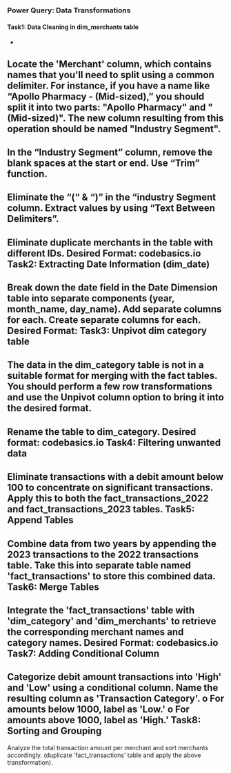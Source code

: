 ### Power Query: Data Transformations

#### Task1: Data Cleaning in dim_merchants table
-
Locate the 'Merchant' column, which contains names that you'll need to split using a common delimiter. For instance, if you have a name like “Apollo Pharmacy - (Mid-sized),” you should split it into two parts: "Apollo Pharmacy" and "(Mid-sized)". The new column resulting from this operation should be named "Industry Segment".
-
In the “Industry Segment” column, remove the blank spaces at the start or end. Use “Trim” function.
-
Eliminate the “(“ & “)” in the “industry Segment column. Extract values by using “Text Between Delimiters”.
-
Eliminate duplicate merchants in the table with different IDs.
Desired Format:
codebasics.io
Task2: Extracting Date Information (dim_date)
-
Break down the date field in the Date Dimension table into separate components (year, month_name, day_name). Add separate columns for each. Create separate columns for each.
Desired Format:
Task3: Unpivot dim category table
-
The data in the dim_category table is not in a suitable format for merging with the fact tables. You should perform a few row transformations and use the Unpivot column option to bring it into the desired format.
-
Rename the table to dim_category.
Desired format:
codebasics.io
Task4: Filtering unwanted data
-
Eliminate transactions with a debit amount below 100 to concentrate on significant transactions. Apply this to both the fact_transactions_2022 and fact_transactions_2023 tables.
Task5: Append Tables
-
Combine data from two years by appending the 2023 transactions to the 2022 transactions table. Take this into separate table named 'fact_transactions' to store this combined data.
Task6: Merge Tables
-
Integrate the 'fact_transactions' table with 'dim_category' and 'dim_merchants' to retrieve the corresponding merchant names and category names.
Desired Format:
codebasics.io
Task7: Adding Conditional Column
-
Categorize debit amount transactions into 'High' and 'Low' using a conditional column. Name the resulting column as 'Transaction Category'.
o
For amounts below 1000, label as 'Low.'
o
For amounts above 1000, label as 'High.'
Task8: Sorting and Grouping
-
Analyze the total transaction amount per merchant and sort merchants accordingly. (duplicate ‘fact_transactions’ table and apply the above transformation).
